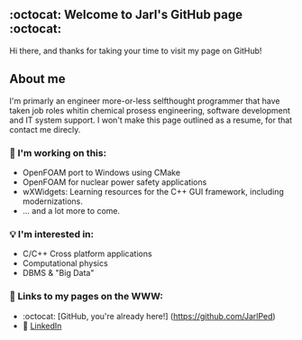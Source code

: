 ## :octocat: Welcome to Jarl's GitHub page :octocat: 
Hi there, and thanks for taking your time to visit my page on GitHub!

## About me
I'm primarly an engineer more-or-less selfthought programmer that have taken job roles whitin chemical prosess engineering, software development and IT system support. I won't make this page outlined as a resume, for that contact me direcly.

### 🔭 I'm working on this:
  - OpenFOAM port to Windows using CMake
  - OpenFOAM for nuclear power safety applications
  - wXWidgets: Learning resources for the C++ GUI framework, including modernizations. 
  - ... and a lot more to come.

### 💡 I'm interested in:
  - C/C++ Cross platform applications
  - Computational physics
  - DBMS & "Big Data"

### 🔗 Links to my pages on the WWW:
  - :octocat: [GitHub, you're already here!] (https://github.com/JarlPed)
  - 💼   [LinkedIn](https://www.linkedin.com/in/jarl-heer/)

<!--
**JarlPed/JarlPed** is a ✨ _special_ ✨ repository because its `README.md` (this file) appears on your GitHub profile.

Here are some ideas to get you started:

- 🔭 I’m currently working on ...
- 🌱 I’m currently learning ...
- 👯 I’m looking to collaborate on ...
- 🤔 I’m looking for help with ...
- 💬 Ask me about ...
- 📫 How to reach me: ...
- 😄 Pronouns: ...
- ⚡ Fun fact: ...
-->
